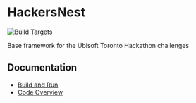 # HackersNest

![Build Targets](https://github.com/UbisoftToronto/HackersNest/workflows/Build%20Targets/badge.svg)

Base framework for the Ubisoft Toronto Hackathon challenges

## Documentation

- [Build and Run](https://github.com/UbisoftToronto/HackersNest/wiki/Build-and-Run)
- [Code Overview](https://github.com/UbisoftToronto/HackersNest/wiki/GameEngine-Overview)
